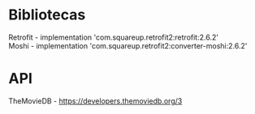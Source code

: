 # Bibliotecas
Retrofit - implementation 'com.squareup.retrofit2:retrofit:2.6.2'<br>
Moshi - implementation 'com.squareup.retrofit2:converter-moshi:2.6.2'
# API 
TheMovieDB - https://developers.themoviedb.org/3

